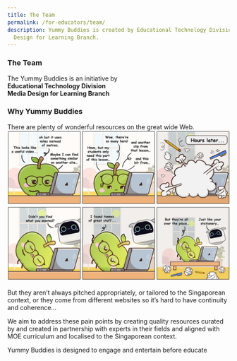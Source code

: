 ```yaml
---
title: The Team
permalink: /for-educators/team/
description: Yummy Buddies is created by Educational Technology Division - Media
  Design for Learning Branch.
---
```

### The Team
The Yummy Buddies is an initiative by <br>
**Educational Technology Division<br>
Media Design for Learning Branch**<br>

### Why Yummy Buddies
There are plenty of wonderful resources on the great wide Web. 
![the problem](/images/Comics/Website/educator_overview.jpg)

But they aren’t always pitched appropriately, or tailored to the Singaporean context, or they come from different websites so it’s hard to have continuity and coherence… 

We aim to address these pain points by creating quality resources curated by and created in partnership with experts in their fields and aligned with MOE curriculum and localised to the Singaporean context.

Yummy Buddies is designed to engage and entertain before educate
